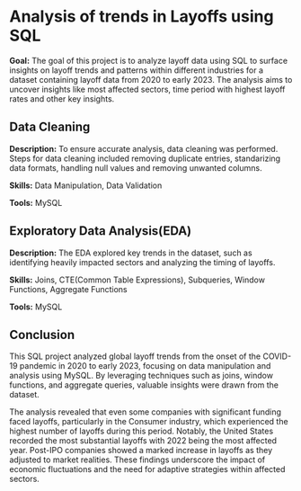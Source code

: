 # Analysis of trends in Layoffs using SQL
**Goal:** The goal of this project is to analyze layoff data using SQL to surface insights on layoff trends and patterns within different industries for a dataset containing layoff data from 2020 to early 2023. The analysis aims to uncover insights like most affected sectors, time period with highest layoff rates and other key insights.

## Data Cleaning
**Description:** To ensure accurate analysis, data cleaning was performed. Steps for data cleaning included removing duplicate entries, standarizing data formats, handling null values and removing unwanted columns.

**Skills:** Data Manipulation, Data Validation

**Tools:** MySQL

## Exploratory Data Analysis(EDA)
**Description:** The EDA explored key trends in the dataset, such as identifying heavily impacted sectors and analyzing the timing of layoffs.

**Skills:** Joins, CTE(Common Table Expressions), Subqueries, Window Functions, Aggregate Functions

**Tools:** MySQL

## Conclusion
This SQL project analyzed global layoff trends from the onset of the COVID-19 pandemic in 2020 to early 2023, focusing on data manipulation and analysis using MySQL. By leveraging techniques such as joins, window functions, and aggregate queries, valuable insights were drawn from the dataset.

The analysis revealed that even some companies with significant funding faced layoffs, particularly in the Consumer industry, which experienced the highest number of layoffs during this period. Notably, the United States recorded the most substantial layoffs with 2022 being the most affected year. Post-IPO companies showed a marked increase in layoffs as they adjusted to market realities. These findings underscore the impact of economic fluctuations and the need for adaptive strategies within affected sectors.
